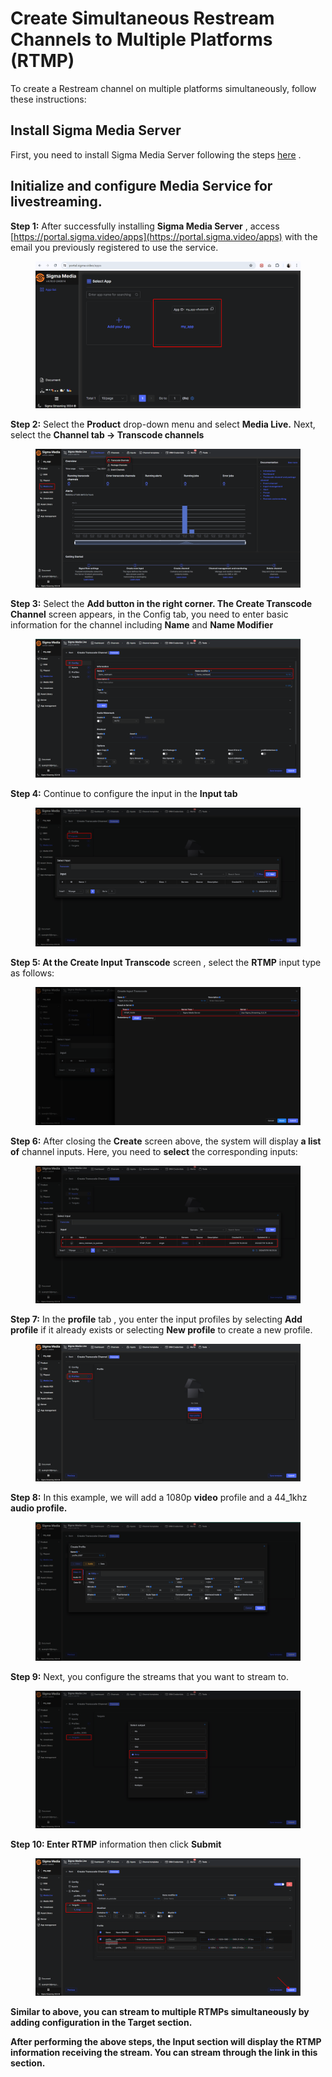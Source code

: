 # Create Simultaneous Restream Channels to Multiple Platforms (RTMP)

To create a Restream channel on multiple platforms simultaneously, follow these instructions:

## Install Sigma Media Server <a href="#cai-dat-sigma-media-server" id="cai-dat-sigma-media-server"></a>

First, you need to install Sigma Media Server following the steps [here](https://docs-vngcloud-vn.translate.goog/vng-cloud-document/vn/vcdn/loai-hinh-dich-vu/transcoding/cai-dat-sigma-media-server) .

## Initialize and configure Media Service for livestreaming. <a href="#khoi-tao-va-cau-hinh-dich-vu-media-service-de-livestream" id="khoi-tao-va-cau-hinh-dich-vu-media-service-de-livestream"></a>

**Step 1:** After successfully installing **Sigma Media Server** , access [https://portal.sigma.video/apps](https://portal.sigma.video/apps) with the email you previously registered to use the service.

<figure><img src="../../../../.gitbook/assets/image (28) (1) (1).png" alt=""><figcaption></figcaption></figure>

**Step 2:** Select the **Product** drop-down menu and select **Media Live.** Next, select the **Channel tab -> Transcode channels**

<figure><img src="../../../../.gitbook/assets/image (29) (1) (1).png" alt=""><figcaption></figcaption></figure>

**Step 3:** Select the **Add button in the right corner. The Create Transcode Channel** screen appears, in the Config tab, you need to enter basic information for the channel including **Name** and **Name Modifier**

<figure><img src="../../../../.gitbook/assets/image (30) (1) (1).png" alt=""><figcaption></figcaption></figure>

**Step 4:** Continue to configure the input in the **Input tab**

<figure><img src="../../../../.gitbook/assets/image (31) (1) (1).png" alt=""><figcaption></figcaption></figure>

**Step 5: At the Create Input Transcode** screen , select the **RTMP** input type as follows:

<figure><img src="../../../../.gitbook/assets/image (32) (1) (1).png" alt=""><figcaption></figcaption></figure>

**Step 6:** After closing the **Create** screen above, the system will display **a list of** channel inputs. Here, you need to **select** the corresponding inputs:

<figure><img src="../../../../.gitbook/assets/image (33) (1) (1).png" alt=""><figcaption></figcaption></figure>

**Step 7:** In the **profile** tab , you enter the input profiles by selecting **Add profile** if it already exists or selecting **New profile** to create a new profile.

<figure><img src="../../../../.gitbook/assets/image (34) (1) (1).png" alt=""><figcaption></figcaption></figure>

**Step 8:** In this example, we will add a 1080p **video** profile and a 44\_1khz **audio profile.**

<figure><img src="../../../../.gitbook/assets/image (35) (1) (1).png" alt=""><figcaption></figcaption></figure>

**Step 9:** Next, you configure the streams that you want to stream to.

<figure><img src="../../../../.gitbook/assets/image (36) (1) (1).png" alt=""><figcaption></figcaption></figure>

**Step 10: Enter RTMP** information then click **Submit**

<figure><img src="../../../../.gitbook/assets/image (37) (1) (1).png" alt=""><figcaption></figcaption></figure>

**Similar to above, you can stream to multiple RTMPs simultaneously by adding configuration in the Target section.**

**After performing the above steps, the Input section will display the RTMP information receiving the stream. You can stream through the link in this section.**
